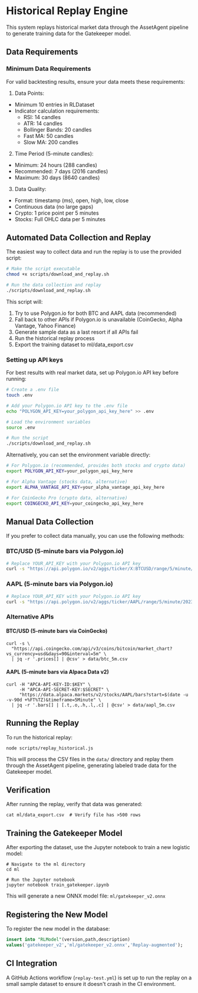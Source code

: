 # Historical Replay Engine

This system replays historical market data through the AssetAgent pipeline to generate training data for the Gatekeeper model.

## Data Requirements

### Minimum Data Requirements
For valid backtesting results, ensure your data meets these requirements:

1. Data Points:
- Minimum 10 entries in RLDataset
- Indicator calculation requirements:
  - RSI: 14 candles
  - ATR: 14 candles
  - Bollinger Bands: 20 candles
  - Fast MA: 50 candles
  - Slow MA: 200 candles

2. Time Period (5-minute candles):
- Minimum: 24 hours (288 candles)
- Recommended: 7 days (2016 candles)
- Maximum: 30 days (8640 candles)

3. Data Quality:
- Format: timestamp (ms), open, high, low, close
- Continuous data (no large gaps)
- Crypto: 1 price point per 5 minutes
- Stocks: Full OHLC data per 5 minutes

## Automated Data Collection and Replay

The easiest way to collect data and run the replay is to use the provided script:

```bash
# Make the script executable
chmod +x scripts/download_and_replay.sh

# Run the data collection and replay
./scripts/download_and_replay.sh
```

This script will:
1. Try to use Polygon.io for both BTC and AAPL data (recommended)
2. Fall back to other APIs if Polygon.io is unavailable (CoinGecko, Alpha Vantage, Yahoo Finance)
3. Generate sample data as a last resort if all APIs fail
4. Run the historical replay process
5. Export the training dataset to ml/data_export.csv

### Setting up API keys

For best results with real market data, set up Polygon.io API key before running:

```bash
# Create a .env file
touch .env

# Add your Polygon.io API key to the .env file
echo "POLYGON_API_KEY=your_polygon_api_key_here" >> .env

# Load the environment variables
source .env

# Run the script
./scripts/download_and_replay.sh
```

Alternatively, you can set the environment variable directly:

```bash
# For Polygon.io (recommended, provides both stocks and crypto data)
export POLYGON_API_KEY=your_polygon_api_key_here

# For Alpha Vantage (stocks data, alternative)
export ALPHA_VANTAGE_API_KEY=your_alpha_vantage_api_key_here

# For CoinGecko Pro (crypto data, alternative)
export COINGECKO_API_KEY=your_coingecko_api_key_here
```

## Manual Data Collection

If you prefer to collect data manually, you can use the following methods:

### BTC/USD (5-minute bars via Polygon.io)
```bash
# Replace YOUR_API_KEY with your Polygon.io API key
curl -s "https://api.polygon.io/v2/aggs/ticker/X:BTCUSD/range/5/minute/2023-01-01/2023-01-31?apiKey=YOUR_API_KEY" | jq -r '.results[] | [.t, .c] | @csv' > data/btc_5m.csv
```

### AAPL (5-minute bars via Polygon.io)
```bash
# Replace YOUR_API_KEY with your Polygon.io API key
curl -s "https://api.polygon.io/v2/aggs/ticker/AAPL/range/5/minute/2023-01-01/2023-01-31?apiKey=YOUR_API_KEY" | jq -r '.results[] | [.t, .o, .h, .l, .c] | @csv' > data/aapl_5m.csv
```

### Alternative APIs

#### BTC/USD (5-minute bars via CoinGecko)
```
curl -s \
  "https://api.coingecko.com/api/v3/coins/bitcoin/market_chart?vs_currency=usd&days=90&interval=5m" \
  | jq -r '.prices[] | @csv' > data/btc_5m.csv
```

#### AAPL (5-minute bars via Alpaca Data v2)
```
curl -H "APCA-API-KEY-ID:$KEY" \
     -H "APCA-API-SECRET-KEY:$SECRET" \
     "https://data.alpaca.markets/v2/stocks/AAPL/bars?start=$(date -u -v-90d +%FT%TZ)&timeframe=5Minute" \
  | jq -r '.bars[] | [.t,.o,.h,.l,.c] | @csv' > data/aapl_5m.csv
```

## Running the Replay

To run the historical replay:

```
node scripts/replay_historical.js
```

This will process the CSV files in the `data/` directory and replay them through the AssetAgent pipeline, generating labeled trade data for the Gatekeeper model.

## Verification

After running the replay, verify that data was generated:

```
cat ml/data_export.csv  # Verify file has >500 rows
```

## Training the Gatekeeper Model

After exporting the dataset, use the Jupyter notebook to train a new logistic model:

```
# Navigate to the ml directory
cd ml

# Run the Jupyter notebook
jupyter notebook train_gatekeeper.ipynb
```

This will generate a new ONNX model file: `ml/gatekeeper_v2.onnx`

## Registering the New Model

To register the new model in the database:

```sql
insert into "RLModel"(version,path,description)
values('gatekeeper_v2','ml/gatekeeper_v2.onnx','Replay-augmented');
```

## CI Integration

A GitHub Actions workflow (`replay-test.yml`) is set up to run the replay on a small sample dataset to ensure it doesn't crash in the CI environment. 
